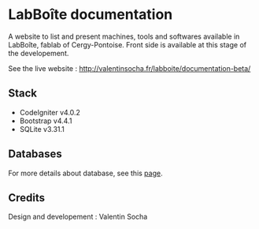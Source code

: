 # LabBoîte documentation

A website to list and present machines, tools and softwares available in LabBoîte, fablab of Cergy-Pontoise.
Front side is available at this stage of the developement.

See the live website : http://valentinsocha.fr/labboite/documentation-beta/

## Stack

- CodeIgniter v4.0.2
- Bootstrap v4.4.1
- SQLite v3.31.1

## Databases

For more details about database, see this [page](https://github.com/valentinsocha/labboite-documentation/blob/master/doc/database-design.md).

## Credits

Design and developement : Valentin Socha
